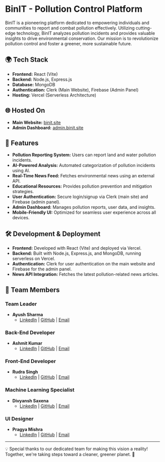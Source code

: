 # BinIT - Pollution Control Platform

BinIT is a pioneering platform dedicated to empowering individuals and communities to report and combat pollution effectively. Utilizing cutting-edge technology, BinIT analyzes pollution incidents and provides valuable insights to drive environmental conservation. Our mission is to revolutionize pollution control and foster a greener, more sustainable future.

## 🌍 Tech Stack
- **Frontend:** React (Vite)
- **Backend:** Node.js, Express.js
- **Database:** MongoDB
- **Authentication:** Clerk (Main Website), Firebase (Admin Panel)
- **Hosting:** Vercel (Serverless Architecture)

## 🌐 Hosted On
- **Main Website:** [binit.site](https://binit.site)
- **Admin Dashboard:** [admin.binit.site](https://admin.binit.site)

## 🚀 Features
- **Pollution Reporting System:** Users can report land and water pollution incidents.
- **AI-Powered Analysis:** Automated categorization of pollution incidents using AI.
- **Real-Time News Feed:** Fetches environmental news using an external API.
- **Educational Resources:** Provides pollution prevention and mitigation strategies.
- **User Authentication:** Secure login/signup via Clerk (main site) and Firebase (admin panel).
- **Admin Dashboard:** Manages pollution reports, user data, and insights.
- **Mobile-Friendly UI:** Optimized for seamless user experience across all devices.

## 🛠 Development & Deployment
- **Frontend:** Developed with React (Vite) and deployed via Vercel.
- **Backend:** Built with Node.js, Express.js, and MongoDB, running serverless on Vercel.
- **Authentication:** Clerk for user authentication on the main website and Firebase for the admin panel.
- **News API Integration:** Fetches the latest pollution-related news articles.

## 🎯 Team Members
### **Team Leader**
- **Ayush Sharma**  
  - [LinkedIn](https://www.linkedin.com/in/ayush-sharma-ba6a8324a/) | [GitHub](https://github.com/ayushsharma-1) | [Email](mailto:ayushsharma18001@gmail.com)

### **Back-End Developer**
- **Ashmit Kumar**  
  - [LinkedIn](https://www.linkedin.com/in/ashmit-kumar-b7141b290/) | [GitHub](https://github.com/Ashmit-Kumar) | [Email](mailto:ashmitkumar1020@gmail.com)

### **Front-End Developer**
- **Rudra Singh**  
  - [LinkedIn](https://www.linkedin.com/in/rudra-pratap-singh-cse/) | [GitHub](https://github.com/RudraSingh05) | [Email](mailto:er.rudra.singh05@gmail.com)

### **Machine Learning Specialist**
- **Divyansh Saxena**  
  - [LinkedIn](https://www.linkedin.com/in/divyansh-saxena-84985724a/) | [GitHub](https://github.com/divyanshsaxena21) | [Email](mailto:divyansh_saxena@yahoo.com)

### **UI Designer**
- **Pragya Mishra**  
  - [LinkedIn](https://www.linkedin.com/in/pragya-mishra-437314250/) | [GitHub](https://github.com/Pragya123450) | [Email](mailto:ipragyamishra2004@gmail.com)

---
💡 Special thanks to our dedicated team for making this vision a reality! Together, we're taking steps toward a cleaner, greener planet. 🌱

